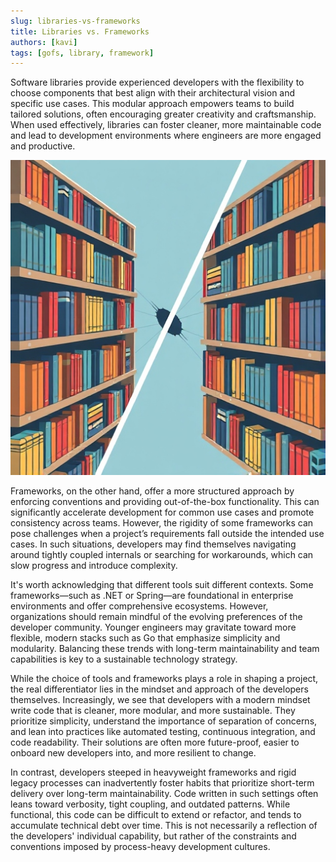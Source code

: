 ```yaml
---
slug: libraries-vs-frameworks
title: Libraries vs. Frameworks
authors: [kavi]
tags: [gofs, library, framework]
---
```


Software libraries provide experienced developers with the flexibility to choose components that best align with their architectural vision and specific use cases. This modular approach empowers teams to build tailored solutions, often encouraging greater creativity and craftsmanship. When used effectively, libraries can foster cleaner, more maintainable code and lead to development environments where engineers are more engaged and productive.

<!-- truncate -->

![libraries](./img/libraries.jpg)

Frameworks, on the other hand, offer a more structured approach by enforcing conventions and providing out-of-the-box functionality. This can significantly accelerate development for common use cases and promote consistency across teams. However, the rigidity of some frameworks can pose challenges when a project’s requirements fall outside the intended use cases. In such situations, developers may find themselves navigating around tightly coupled internals or searching for workarounds, which can slow progress and introduce complexity.

It's worth acknowledging that different tools suit different contexts. Some frameworks—such as .NET or Spring—are foundational in enterprise environments and offer comprehensive ecosystems. However, organizations should remain mindful of the evolving preferences of the developer community. Younger engineers may gravitate toward more flexible, modern stacks such as Go that emphasize simplicity and modularity. Balancing these trends with long-term maintainability and team capabilities is key to a sustainable technology strategy.

While the choice of tools and frameworks plays a role in shaping a project, the real differentiator lies in the mindset and approach of the developers themselves. Increasingly, we see that developers with a modern mindset write code that is cleaner, more modular, and more sustainable. They prioritize simplicity, understand the importance of separation of concerns, and lean into practices like automated testing, continuous integration, and code readability. Their solutions are often more future-proof, easier to onboard new developers into, and more resilient to change.

In contrast, developers steeped in heavyweight frameworks and rigid legacy processes can inadvertently foster habits that prioritize short-term delivery over long-term maintainability. Code written in such settings often leans toward verbosity, tight coupling, and outdated patterns. While functional, this code can be difficult to extend or refactor, and tends to accumulate technical debt over time. This is not necessarily a reflection of the developers' individual capability, but rather of the constraints and conventions imposed by process-heavy development cultures.

